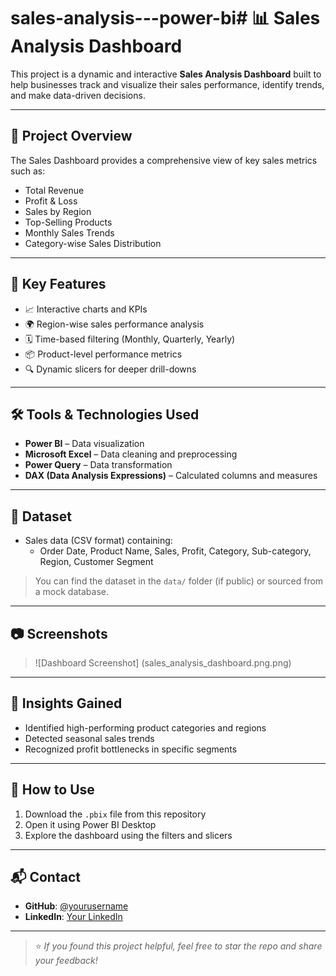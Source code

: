 # sales-analysis---power-bi# 📊 Sales Analysis Dashboard

This project is a dynamic and interactive **Sales Analysis Dashboard** built to help businesses track and visualize their sales performance, identify trends, and make data-driven decisions.

---

## 🚀 Project Overview

The Sales Dashboard provides a comprehensive view of key sales metrics such as:

- Total Revenue
- Profit & Loss
- Sales by Region
- Top-Selling Products
- Monthly Sales Trends
- Category-wise Sales Distribution

---

## 📌 Key Features

- 📈 Interactive charts and KPIs
- 🌍 Region-wise sales performance analysis
- 🗓 Time-based filtering (Monthly, Quarterly, Yearly)
- 📦 Product-level performance metrics
- 🔍 Dynamic slicers for deeper drill-downs

---

## 🛠️ Tools & Technologies Used

- **Power BI** – Data visualization
- **Microsoft Excel** – Data cleaning and preprocessing
- **Power Query** – Data transformation
- **DAX (Data Analysis Expressions)** – Calculated columns and measures

---

## 📁 Dataset

- Sales data (CSV format) containing:
  - Order Date, Product Name, Sales, Profit, Category, Sub-category, Region, Customer Segment

> You can find the dataset in the `data/` folder (if public) or sourced from a mock database.

---

## 📷 Screenshots


> ![Dashboard Screenshot] (sales_analysis_dashboard.png.png)

---

## 🧠 Insights Gained

- Identified high-performing product categories and regions
- Detected seasonal sales trends
- Recognized profit bottlenecks in specific segments

---

## 📌 How to Use

1. Download the `.pbix` file from this repository
2. Open it using Power BI Desktop
3. Explore the dashboard using the filters and slicers

---

## 📬 Contact

- **GitHub**: [@yourusername](https://github.com/yourusername)
- **LinkedIn**: [Your LinkedIn](https://www.linkedin.com/in/your-linkedin)

---

> ⭐ *If you found this project helpful, feel free to star the repo and share your feedback!*
